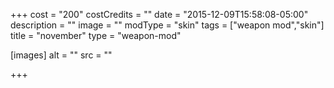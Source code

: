 +++
cost = "200"
costCredits = ""
date = "2015-12-09T15:58:08-05:00"
description = ""
image = ""
modType = "skin"
tags = ["weapon mod","skin"]
title = "november"
type = "weapon-mod"

[images]
  alt = ""
  src = ""

+++
